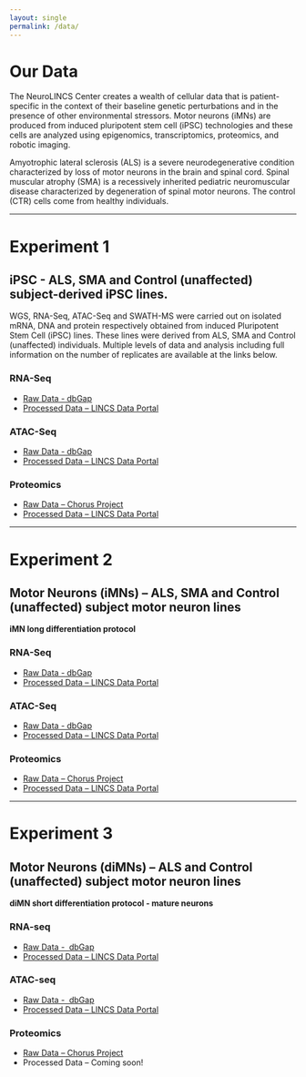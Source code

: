 ```yaml
---
layout: single
permalink: /data/
---
```


<h1 class="custom__title">Our Data</h1>

<!-- <div class="custom__pie-chart"><canvas id="celltypes" width="10" height="10"></canvas></div> -->
<div class="custom__chart custom__pie-chart"><canvas id="diseases" width="10" height="10"></canvas></div>
<!-- <div class="custom__pie-chart"><canvas id="assays" width="10" height="10"></canvas></div> -->
<!-- <div class="custom__pie-chart"><canvas id="filetypes" width="100" height="100"></canvas></div> -->
<!-- <div class="custom__pie-chart"><canvas id="perturbations" width="100" height="100"></canvas></div> -->

The NeuroLINCS Center creates a wealth of cellular data that is patient-specific in the context of their baseline genetic perturbations and in the presence of other environmental stressors. Motor neurons (iMNs) are produced from induced pluripotent stem cell (iPSC) technologies and these cells are analyzed using epigenomics, transcriptomics, proteomics, and robotic imaging.

Amyotrophic lateral sclerosis (ALS) is a severe neurodegenerative condition characterized by loss of motor neurons in the brain and spinal cord. Spinal muscular atrophy (SMA) is a recessively inherited pediatric neuromuscular disease characterized by degeneration of spinal motor neurons. The control (CTR) cells come from healthy individuals.

<div class="custom__chart custom__bar-chart"><canvas id="releases" width="10" height="7"></canvas></div>

---

# Experiment 1

## iPSC - ALS, SMA and Control (unaffected) subject-derived iPSC lines.
WGS, RNA-Seq, ATAC-Seq and SWATH-MS were carried out on isolated mRNA, DNA and protein respectively obtained from induced Pluripotent Stem Cell (iPSC) lines. These lines were derived from ALS, SMA and Control (unaffected) individuals.  Multiple levels of data and analysis including full information on the number of replicates are available at the links below.

### RNA-Seq
- [Raw Data -  dbGap](https://www.ncbi.nlm.nih.gov/projects/gap/cgi-bin/study.cgi?study_id=phs001231.v2.p1)
- [Processed Data – LINCS Data Portal](http://lincsportal.ccs.miami.edu/datasets/#/view/LDS-1356)

### ATAC-Seq
- [Raw Data -  dbGap](https://www.ncbi.nlm.nih.gov/projects/gap/cgi-bin/study.cgi?study_id=phs001231.v2.p1)
- [Processed Data – LINCS Data Portal](http://lincsportal.ccs.miami.edu/datasets/#/view/LDS-1354)

### Proteomics
- [Raw Data – Chorus Project](https://chorusproject.org/pages/dashboard.html#/search/neuroLINCS/projects)
- [Processed Data – LINCS Data Portal](http://lincsportal.ccs.miami.edu/datasets/#/view/LDS-1358)

---

# Experiment 2

## Motor Neurons (iMNs) – ALS, SMA and Control (unaffected) subject motor neuron lines
**iMN long differentiation protocol**

### RNA-Seq
- [Raw Data -  dbGap](https://www.ncbi.nlm.nih.gov/projects/gap/cgi-bin/study.cgi?study_id=phs001231.v2.p1)
- [Processed Data – LINCS Data Portal](http://lincsportal.ccs.miami.edu/datasets-beta/#/view/LDS-1398)

### ATAC-Seq
- [Raw Data -  dbGap](https://www.ncbi.nlm.nih.gov/projects/gap/cgi-bin/study.cgi?study_id=phs001231.v2.p1)
- [Processed Data – LINCS Data Portal](http://lincsportal.ccs.miami.edu/datasets-beta/#/view/LDS-1400)

### Proteomics
- [Raw Data – Chorus Project](https://chorusproject.org/pages/dashboard.html#/search/neuroLINCS/projects)
- [Processed Data – LINCS Data Portal](http://lincsportal.ccs.miami.edu/datasets-beta/#/view/LDS-1423)


---

# Experiment 3

## Motor Neurons (diMNs) – ALS and Control (unaffected) subject motor neuron lines
**diMN short differentiation protocol - mature neurons**

### RNA-seq
- [Raw Data -  dbGap](https://www.ncbi.nlm.nih.gov/projects/gap/cgi-bin/study.cgi?study_id=phs001231.v2.p1)
- [Processed Data – LINCS Data Portal](http://lincsportal.ccs.miami.edu/datasets/#/view/LDS-1499)
 
### ATAC-seq
- [Raw Data -  dbGap](https://www.ncbi.nlm.nih.gov/projects/gap/cgi-bin/study.cgi?study_id=phs001231.v2.p1)
- [Processed Data – LINCS Data Portal](http://lincsportal.ccs.miami.edu/datasets/#/view/LDS-1501)
 
### Proteomics
- [Raw Data – Chorus Project](https://chorusproject.org/pages/dashboard.html#/search/neuroLINCS/projects)
- Processed Data – Coming soon!

